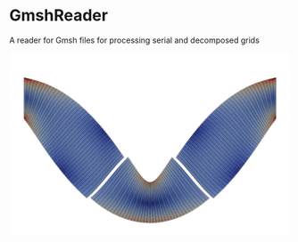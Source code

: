 # GmshReader
A reader for Gmsh files for processing serial and decomposed grids

![alt text](https://github.com/dbeurle/GmshReader/blob/master/doc/images/feti.png "FETI example")
